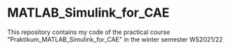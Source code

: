 # MATLAB_Simulink_for_CAE
This repository contains my code of the practical course "Praktikum_MATLAB_Simulink_for_CAE" in the winter semester WS2021/22
